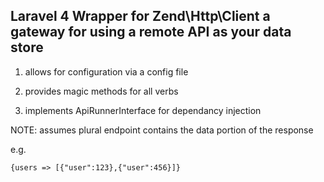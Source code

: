 Laravel 4 Wrapper for Zend\Http\Client a gateway for using a remote API as your data store
------------------------

1) allows for configuration via a config file

2) provides magic methods for all verbs

3) implements ApiRunnerInterface for dependancy injection

NOTE: assumes plural endpoint contains the data portion of the response

e.g. 

````
{users => [{"user":123},{"user":456}]}
````